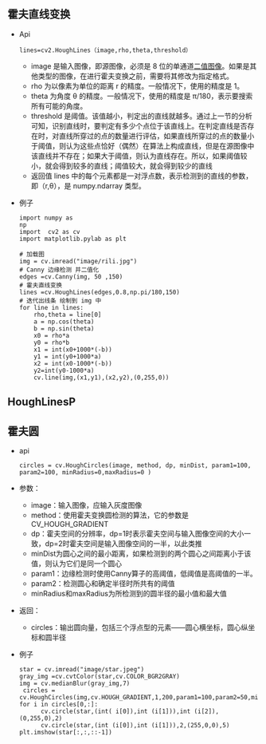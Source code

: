 ## 霍夫直线变换

- Api 
  
  ```
  lines=cv2.HoughLines（image,rho,theta,threshold）
  ```
  
  - image 是输入图像，即源图像，必须是 8 位的单通道[二值图像](https://so.csdn.net/so/search?q=二值图像&spm=1001.2101.3001.7020)。如果是其他类型的图像，在进行霍夫变换之前，需要将其修改为指定格式。
  - rho 为以像素为单位的距离 r 的精度。一般情况下，使用的精度是 1。
  - theta 为角度 θ 的精度。一般情况下，使用的精度是 π/180，表示要搜索所有可能的角度。
  - threshold  是阈值。该值越小，判定出的直线就越多。通过上一节的分析可知，识别直线时，要判定有多少个点位于该直线上。在判定直线是否存在时，对直线所穿过的点的数量进行评估，如果直线所穿过的点的数量小于阈值，则认为这些点恰好（偶然）在算法上构成直线，但是在源图像中该直线并不存在；如果大于阈值，则认为直线存在。所以，如果阈值较小，就会得到较多的直线；阈值较大，就会得到较少的直线
  - 返回值 lines 中的每个元素都是一对浮点数，表示检测到的直线的参数，即（r,θ），是 numpy.ndarray 类型。
  
- 例子

  ```
  import numpy as
  np
  import  cv2 as cv 
  import matplotlib.pylab as plt
  
  # 加载图  
  img = cv.imread("image/rili.jpg")
  # Canny 边缘检测 并二值化
  edges =cv.Canny(img, 50 ,150)
  # 霍夫直线变换
  lines =cv.HoughLines(edges,0.8,np.pi/180,150)
  # 迭代出线条 绘制到 img 中
  for line in lines:
      rho,theta = line[0]
      a = np.cos(theta)
      b = np.sin(theta)
      x0 = rho*a
      y0 = rho*b
      x1 = int(x0+1000*(-b))
      y1 = int(y0+1000*a)
      x2 = int(x0-1000*(-b))
      y2=int(y0-1000*a)
      cv.line(img,(x1,y1),(x2,y2),(0,255,0))
  ```


## HoughLinesP 



## 霍夫圆

- api 

  ```
  circles = cv.HoughCircles(image, method, dp, minDist, param1=100, param2=100, minRadius=0,maxRadius=0 )
  
  ```

- 参数：

  - image：输入图像，应输入灰度图像
  - method：使用霍夫变换圆检测的算法，它的参数是CV_HOUGH_GRADIENT
  - dp：霍夫空间的分辨率，dp=1时表示霍夫空间与输入图像空间的大小一致，dp=2时霍夫空间是输入图像空间的一半，以此类推
  - minDist为圆心之间的最小距离，如果检测到的两个圆心之间距离小于该值，则认为它们是同一个圆心
  - param1：边缘检测时使用Canny算子的高阈值，低阈值是高阈值的一半。
  - param2：检测圆心和确定半径时所共有的阈值
  - minRadius和maxRadius为所检测到的圆半径的最小值和最大值

- 返回：

  - circles：输出圆向量，包括三个浮点型的元素——圆心横坐标，圆心纵坐标和圆半径

  
  
- 例子
  
  ```
  star = cv.imread("image/star.jpeg")
  gray_img =cv.cvtColor(star,cv.COLOR_BGR2GRAY)
  img = cv.medianBlur(gray_img,7)
   circles = cv.HoughCircles(img,cv.HOUGH_GRADIENT,1,200,param1=100,param2=50,minRadius=0,maxRadius=100)
  for i in circles[0,:]:
        cv.circle(star,(int( i[0]),int (i[1])),int (i[2]),(0,255,0),2)
        cv.circle(star,(int (i[0]),int (i[1])),2,(255,0,0),5)
  plt.imshow(star[:,:,::-1])
  ```

